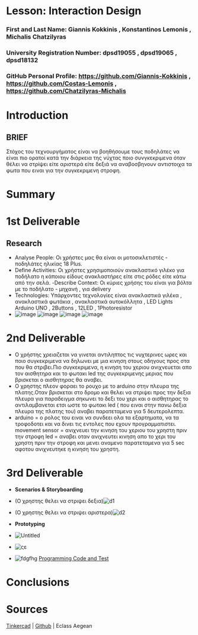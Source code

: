# Lesson: Interaction Design

### First and Last Name: Giannis Kokkinis , Konstantinos Lemonis , Michalis Chatzilyras 
### University Registration Number: dpsd19055 , dpsd19065 , dpsd18132
### GitHub Personal Profile: https://github.com/Giannis-Kokkinis , https://github.com/Costas-Lemonis , https://github.com/Chatzilyras-Michalis

# Introduction
## BRIEF ##
Στόχος του τεχνουργήματος είναι να βοηθήσουμε τους ποδηλάτες να είναι πιο ορατοί κατά την διάρκεια της νύχτας ποιο συνγκεκριμενα όταν θέλει να στρίψει είτε αριστερά είτε δεξιά να αναβοσβηνουν αντιστοιχα τα φωτα που ειναι για την συγκεκριμενη στροφη. 
# Summary


# 1st Deliverable
## Research ##
- Analyse People: Οι χρήστες μας θα είναι οι μοτοσικλετιστές - ποδηλάτες ηλικίας 18 Plus.
- Define Activities: Οι χρήστες χρησιμοποιούν ανακλαστικό γιλέκο για ποδήλατο η κάποιου είδους ανακλαστήρες είτε στις ρόδες είτε κάτω από την σελά.
 -Describe Context: Οι κύριες χρήσης του είναι για βόλτα με το ποδήλατο - μηχανή , για delivery 
- Technologies: Υπάρχοντες τεχνολογίες είναι ανακλαστικά γιλέκα , ανακλαστικά φωτάκια , ανακλαστικά αυτοκόλλητα , LED Lights
Arduino UNO , 2Buttons , 12LED , 1Photoresistor
- ![image](https://user-images.githubusercontent.com/100446886/172425696-2a2c89f1-68ef-458e-87fd-5cf109f53e07.png) ![image](https://user-images.githubusercontent.com/100446886/172425743-32ebfcab-35ec-4312-9693-9e241e1cad4a.png) ![image](https://user-images.githubusercontent.com/100446886/172425768-221dc78c-a98d-4098-a1e3-9a34ae2bc8ee.png) ![image](https://user-images.githubusercontent.com/100446886/172425798-e7d259ec-e30f-4a1c-8500-dcfb886aba0d.png)

# 2nd Deliverable
- Ο χρήστης χρειαζεται να γινεται αντιληπτος τις νυχτερινες ωρες και ποιο συγκεκριμενα να δηλωνει με μια κινηση στους οδηγους προς στα που θα στριβει.Πιο συγκεκριμενα, η κινηση του χεριου ανιχνευεται απο τον αισθητηρα και το φωτακι led της συγκεκριμενης μεριας που βρισκεται ο αισθητηρας θα αναβει. 
- Ο χρηστης πλεον φοραει το ρουχο με το arduino στην πλευρα της πλατης.Οταν βρισκεται στο δρομο και θελει να στριψει προς την δεξια πλευρα για παραδειγμα σηκωνει το δεξι του χερι και ο αισθητηρας το αντιλαμβανεται ετσι ωστε το φωτακι led ( που ειναι στην πανω δεξια πλευρα της πλατης του) αναβει παρατεταμενα για 5 δευτερολεπτα.
- arduino = ο ρολος του ειναι να συνδεει ολα τα εξαρτηματα, να τα τροφοδοτει και να δινει τις εντολες που εχουν προγραμματιστει.
movement sensor = ανιχνευει την κινηση του χεριου του χρηστη πριν την στροφη 
led = αναβει οταν ανιχνευτει κινηση απο το χερι του χρηστη πριν την στροφη και μενει αναμενο παρατεταμενα για 5 sec αφοτου ανιχνευτηκε η κινηση του χρηστη.


# 3rd Deliverable 
- **Scenarios & Storyboarding**
- (Ο χρηστης θελει να στριψει δεξια)![d1](https://user-images.githubusercontent.com/100446886/172420602-8e1f84d1-be41-47d3-b809-ab1d0b784a1b.jpg)
- (Ο χρηστης θελει να στριψει αριστερα)![d2](https://user-images.githubusercontent.com/100446886/172421022-2a6d0963-a102-4674-8f80-6243430210cc.jpg)

- **Prototyping**
- ![Untitled](https://user-images.githubusercontent.com/100446886/172422429-0809f762-ee07-48c8-a8d3-93edb868adc8.png)
- ![ςε](https://user-images.githubusercontent.com/100446886/172422466-97bed1a2-2168-40f1-ac50-c26735bab1b2.png)
- ![fdgfhg](https://user-images.githubusercontent.com/100446886/172423666-41d16700-e895-4d9b-bb64-d9abfd489e5b.png)
[Programming Code and Test](https://www.tinkercad.com/things/6TsU6A3t10m-project)
# Conclusions


# Sources
[Tinkercad](https://www.tinkercad.com/) | [Github](https://github.com/) | Eclass Aegean 
